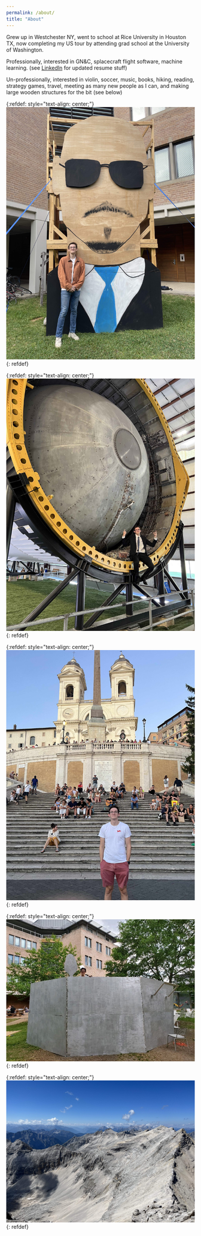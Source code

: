 ```yaml
---
permalink: /about/
title: "About"
---
```


Grew up in Westchester NY, went to school at Rice University in Houston TX, now completing my US tour by attending grad school at the University of Washington.

Professionally, interested in GN&C, splacecraft flight software, machine learning. (see [LinkedIn](https://www.linkedin.com/in/joshua-holder-798386155/) for updated resume stuff)

Un-professionally, interested in violin, soccer, music, books, hiking, reading, strategy games, travel, meeting as many new people as I can, and making large wooden structures for the bit (see below)

{:refdef: style="text-align: center;"}
![mrworldwide](/assets/images/mrworldwide.jpg)
{: refdef}

{:refdef: style="text-align: center;"}
![rocketman](/assets/images/rocketman.jpg)
{: refdef}

{:refdef: style="text-align: center;"}
![italy](/assets/images/italy.jpg)
{: refdef}

{:refdef: style="text-align: center;"}
![thepot](/assets/images/thepot.jpg)
{: refdef}

{:refdef: style="text-align: center;"}
![mountain](/assets/images/mountain.jpg)
{: refdef}